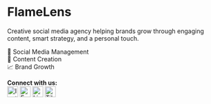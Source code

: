 # FlameLens  
Creative social media agency helping brands grow through engaging content, smart strategy, and a personal touch.  

📱 Social Media Management  
🎨 Content Creation  
📈 Brand Growth  

**Connect with us:**  
<a href="https://www.instagram.com/flamelens.media/"><img src="https://upload.wikimedia.org/wikipedia/commons/a/a5/Instagram_icon.png" alt="Instagram" height="25" /></a>
<a href="https://www.facebook.com/flamelens.media"><img src="https://upload.wikimedia.org/wikipedia/commons/5/51/Facebook_f_logo_%282019%29.svg" alt="Facebook" height="25" /></a>
<a href="https://www.linkedin.com/company/flamelens"><img src="https://upload.wikimedia.org/wikipedia/commons/0/01/LinkedIn_Logo.svg" alt="LinkedIn" height="25" /></a>
<a href="https://www.tiktok.com/@flamelens"><img src="https://upload.wikimedia.org/wikipedia/en/0/0a/TikTok_logo.svg" alt="TikTok" height="25" /></a>
